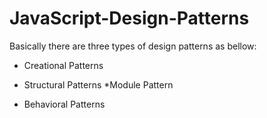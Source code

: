 # JavaScript-Design-Patterns

Basically there are three types of design patterns as bellow:

- Creational Patterns

- Structural Patterns
 *Module Pattern

- Behavioral Patterns

